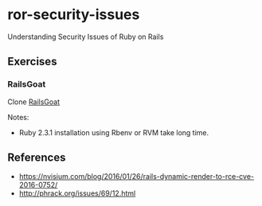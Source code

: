 # ror-security-issues
Understanding Security Issues of Ruby on Rails

## Exercises
### RailsGoat
Clone [RailsGoat](https://github.com/OWASP/railsgoat)

Notes:
* Ruby 2.3.1 installation using Rbenv or RVM take long time.

## References
* https://nvisium.com/blog/2016/01/26/rails-dynamic-render-to-rce-cve-2016-0752/
* http://phrack.org/issues/69/12.html
